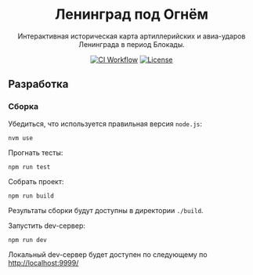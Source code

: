 <h1 align="center">Ленинград под Огнём</h1>

<p align="center">Интерактивная историческая карта артиллерийских и авиа-ударов Ленинграда 
в период Блокады.</p>

<p align="center">
    <a href="https://github.com/stepan-anokhin/spb-histmap/actions?query=workflow%3AFrontend%20CI"><img src="https://github.com/stepan-anokhin/spb-histmap/workflows/Frontend%20CI/badge.svg?branch=master" alt="CI Workflow"></a>
    <a href="LICENSE"><img src="https://img.shields.io/github/license/stepan-anokhin/spb-histmap.svg" alt="License"></a> 
</p>

## Разработка

### Сборка

Убедиться, что используется правильная версия `node.js`:

```shell
nvm use
```

Прогнать тесты:

```shell
npm run test
```

Собрать проект:

```shell
npm run build
```

Результаты сборки будут доступны в директории `./build`.

Запустить dev-сервер:

```shell
npm run dev
```

Локальный dev-сервер будет доступен по следующему по [http://localhost:9999/](http://localhost:9999/)
